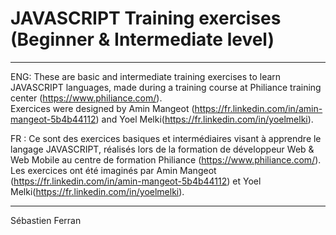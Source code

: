 # JAVASCRIPT Training exercises (Beginner & Intermediate level)
---------------------------------------------------------------------------------
ENG: These are basic and intermediate training exercises to learn JAVASCRIPT languages, made during a training course at Philiance training center (https://www.philiance.com/).  
Exercices were designed by Amin Mangeot (https://fr.linkedin.com/in/amin-mangeot-5b4b44112) and Yoel Melki(https://fr.linkedin.com/in/yoelmelki).

FR : Ce sont des exercices basiques et intermédiaires visant à apprendre le langage JAVASCRIPT, réalisés lors de la formation de développeur Web & Web Mobile au centre de formation Philiance (https://www.philiance.com/).  
Les exercices ont été imaginés par Amin Mangeot (https://fr.linkedin.com/in/amin-mangeot-5b4b44112) et Yoel Melki(https://fr.linkedin.com/in/yoelmelki).

---------------------------------------------------------------------------------
Sébastien Ferran